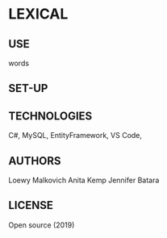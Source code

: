 # LEXICAL



## USE

words 

## SET-UP



## TECHNOLOGIES

C#, MySQL, EntityFramework, VS Code, 

## AUTHORS

Loewy Malkovich
Anita Kemp
Jennifer Batara

## LICENSE

Open source (2019)